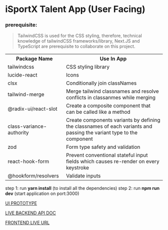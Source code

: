 # iSportX Talent App (User Facing)

### <b>prerequisite</b>:

> TailwindCSS is used for the CSS styling, therefore, technical knowledge of tailwindCSS frameworks/library, Next.JS and TypeScript are prerequisite to collaborate on this project.

 <table>
    <tr>
      <th>Package Name</th>
      <th>Use In App</th>
    </tr>
    <tr>
      <td>tailwindcss</td>
      <td>CSS styling library</td>
    </tr>
    <tr>
      <td>lucide-react</td>
      <td>Icons</td>
    </tr>
    <tr>
      <td>clsx</td>
      <td>Conditionally join classNames</td>
    </tr>
    <tr>
      <td>tailwind-merge</td>
      <td>Merge tailwind classnames and resolve conflicts in classanmes while merging</td>
    </tr>
    <tr>
      <td>@radix-ui/react-slot</td>
      <td>Create a composite component that can be called like a method</td>
    </tr>
    <tr>
      <td>class-variance-authority</td>
      <td>Create components variants by defining the classnames of each variants and passing the variant type to the component</td>
    </tr>
    <tr>
      <td>zod</td>
      <td>Form type safety and validation</td>
    </tr>
    <tr>
      <td>react-hook-form</td>
      <td>Prevent conventional stateful input fields which causes re-render on every keystroke</td>
    </tr>
    <tr>
      <td>@hookform/resolvers</td>
      <td>Validate inputs</td>
    </tr>
  </table>

step 1:
run **yarn install** (to install all the dependencies)
step 2:
run **npm run dev** (start application on port:3000)

[UI PROTOTYPE](https://www.figma.com/design/qcAj0PlmDuclqnv0D4JKqR/IXSPORTS?m=auto&t=iHZ6ZTbgNjRH2ZdZ-1)

[LIVE BACKEND API DOC](https://documenter.getpostman.com/view/12370929/2sB2cXAMmA)

[FRONTEND LIVE URL]()
